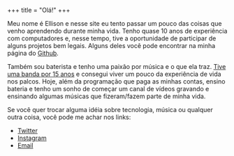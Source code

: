 +++
title = "Olá!"
+++

Meu nome é Ellison e nesse site eu tento passar um pouco das coisas que
venho aprendendo durante minha vida. Tenho quase 10 anos de experiência com computadores e, nesse tempo, tive a oportunidade de participar de alguns projetos bem legais. Alguns deles você pode encontrar na minha página do [Github](https://github.com/ellisonleao). 

Também sou baterista e tenho uma paixão por música e o que ela traz. [Tive uma banda por 15 anos](https://www.instagram.com/pilgrimsmusic/) e consegui viver um pouco da experiência de vida nos palcos. Hoje, além da programação que paga as minhas contas, ensino bateria e tenho um sonho de começar um canal de vídeos gravando e ensinando algumas músicas que fizeram/fazem parte de minha vida.

Se você quer trocar alguma idéia sobre tecnologia, música ou qualquer outra coisa, você pode me achar nos links:

- [Twitter](https:/twitter.com/ellisonleao)
- [Instagram](https:/instagram.com/ellisonleao)
- [Email](mailto:ellisonleao@gmail.com)
